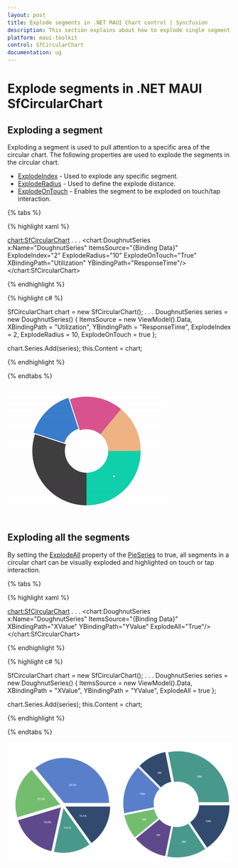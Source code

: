 ```yaml
---
layout: post
title: Explode segments in .NET MAUI Chart control | Syncfusion
description: This section explains about how to explode single segment or all segments in Syncfusion .NET MAUI Chart (SfCircularChart) control.
platform: maui-toolkit
control: SfCircularChart
documentation: ug
---
```


# Explode segments in .NET MAUI SfCircularChart

## Exploding a segment

Exploding a segment is used to pull attention to a specific area of the circular chart. The following properties are used to explode the segments in the circular chart.

* [ExplodeIndex](https://help.syncfusion.com/cr/maui-toolkit/Syncfusion.Maui.Toolkit.Charts.PieSeries.html#Syncfusion_Maui_Charts_PieSeries_ExplodeIndex) - Used to explode any specific segment.
* [ExplodeRadius](https://help.syncfusion.com/cr/maui-toolkit/Syncfusion.Maui.Toolkit.Charts.PieSeries.html#Syncfusion_Maui_Charts_PieSeries_ExplodeRadius) - Used to define the explode distance.
* [ExplodeOnTouch](https://help.syncfusion.com/cr/maui-toolkit/Syncfusion.Maui.Toolkit.Charts.PieSeries.html#Syncfusion_Maui_Charts_PieSeries_ExplodeOnTouch) - Enables the segment to be exploded on touch/tap interaction.

{% tabs %}

{% highlight xaml %}

<chart:SfCircularChart>
    . . .
    <chart:DoughnutSeries x:Name="DoughnutSeries"
                          ItemsSource="{Binding Data}"
                          ExplodeIndex="2"
                          ExplodeRadius="10"
                          ExplodeOnTouch="True"
                          XBindingPath="Utilization"
                          YBindingPath="ResponseTime"/>
</chart:SfCircularChart>

{% endhighlight %}

{% highlight c# %}

SfCircularChart chart = new SfCircularChart();
. . .
DoughnutSeries series = new DoughnutSeries()
{
    ItemsSource = new ViewModel().Data,
    XBindingPath = "Utilization",
    YBindingPath = "ResponseTime",
    ExplodeIndex = 2,
    ExplodeRadius = 10,
    ExplodeOnTouch = true
};

chart.Series.Add(series);
this.Content = chart;

{% endhighlight %}

{% endtabs %}

![Exploding a segment in a doughnut chart in MAUI.](Explode_images/explode_segment_in_circularchart.gif)

## Exploding all the segments

By setting the [ExplodeAll](https://help.syncfusion.com/cr/maui-toolkit/Syncfusion.Maui.Toolkit.Charts.PieSeries.html#Syncfusion_Maui_Charts_PieSeries_ExplodeAll) property of the [PieSeries](https://help.syncfusion.com/cr/maui-toolkit/Syncfusion.Maui.Toolkit.Charts.PieSeries.html) to true, all segments in a circular chart can be visually exploded and highlighted on touch or tap interaction.

{% tabs %}

{% highlight xaml %}

<chart:SfCircularChart>
    . . .
    <chart:DoughnutSeries x:Name="DoughnutSeries"
                          ItemsSource="{Binding Data}"
                          XBindingPath="XValue"
                          YBindingPath="YValue"
                          ExplodeAll="True"/>
</chart:SfCircularChart>

{% endhighlight %}

{% highlight c# %}

SfCircularChart chart = new SfCircularChart();
. . .
DoughnutSeries series = new DoughnutSeries()
{
    ItemsSource = new ViewModel().Data,
    XBindingPath = "XValue",
    YBindingPath = "YValue",
    ExplodeAll = true
};

chart.Series.Add(series);
this.Content = chart;

{% endhighlight %}

{% endtabs %}

![Exploding all support in MAUI.](Explode_images/MAUI_ExplodeAll.png)
